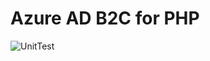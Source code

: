 # Azure AD B2C for PHP

![UnitTest](https://github.com/kaz29/azure-ad-b2c-php/workflows/UnitTest/badge.svg)